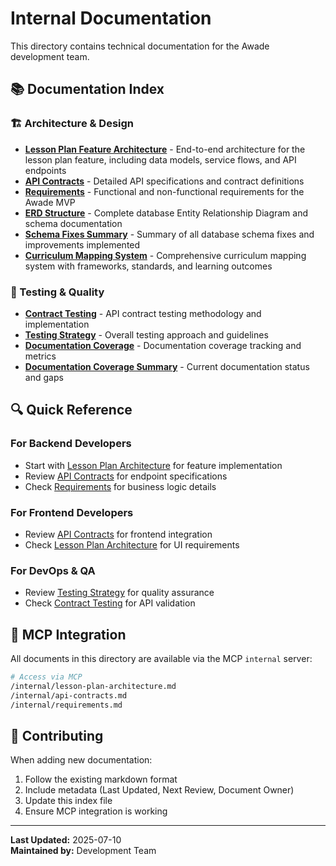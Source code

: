 # Internal Documentation

This directory contains technical documentation for the Awade development team.

## 📚 Documentation Index

### 🏗️ Architecture & Design
- **[Lesson Plan Feature Architecture](./lesson-plan-architecture.md)** - End-to-end architecture for the lesson plan feature, including data models, service flows, and API endpoints
- **[API Contracts](./api-contracts.md)** - Detailed API specifications and contract definitions
- **[Requirements](./requirements.md)** - Functional and non-functional requirements for the Awade MVP
- **[ERD Structure](./erd-structure.md)** - Complete database Entity Relationship Diagram and schema documentation
- **[Schema Fixes Summary](./schema-fixes-summary.md)** - Summary of all database schema fixes and improvements implemented
- **[Curriculum Mapping System](./curriculum-mapping-system.md)** - Comprehensive curriculum mapping system with frameworks, standards, and learning outcomes

### 🧪 Testing & Quality
- **[Contract Testing](./contract-testing.md)** - API contract testing methodology and implementation
- **[Testing Strategy](./testing.md)** - Overall testing approach and guidelines
- **[Documentation Coverage](./doc-coverage.md)** - Documentation coverage tracking and metrics
- **[Documentation Coverage Summary](./documentation-coverage-summary.md)** - Current documentation status and gaps

## 🔍 Quick Reference

### For Backend Developers
- Start with [Lesson Plan Architecture](./lesson-plan-architecture.md) for feature implementation
- Review [API Contracts](./api-contracts.md) for endpoint specifications
- Check [Requirements](./requirements.md) for business logic details

### For Frontend Developers
- Review [API Contracts](./api-contracts.md) for frontend integration
- Check [Lesson Plan Architecture](./lesson-plan-architecture.md) for UI requirements

### For DevOps & QA
- Review [Testing Strategy](./testing.md) for quality assurance
- Check [Contract Testing](./contract-testing.md) for API validation

## 🚀 MCP Integration

All documents in this directory are available via the MCP `internal` server:

```bash
# Access via MCP
/internal/lesson-plan-architecture.md
/internal/api-contracts.md
/internal/requirements.md
```

## 📝 Contributing

When adding new documentation:
1. Follow the existing markdown format
2. Include metadata (Last Updated, Next Review, Document Owner)
3. Update this index file
4. Ensure MCP integration is working

---

**Last Updated:** 2025-07-10  
**Maintained by:** Development Team 